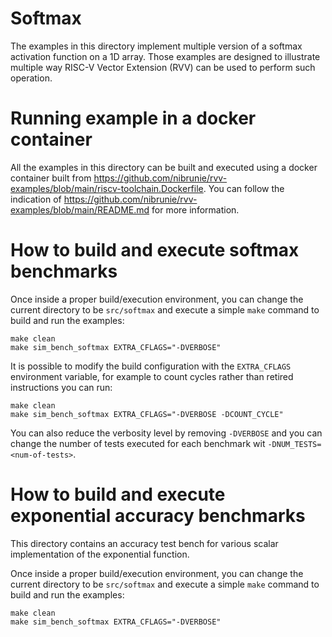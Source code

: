 # Softmax

The examples in this directory implement multiple version of a softmax activation function on a 1D array.
Those examples are designed to illustrate multiple way RISC-V Vector Extension (RVV) can
be used to perform such operation.

# Running example in a docker container

All the examples in this directory can be built and executed using a docker container built
from https://github.com/nibrunie/rvv-examples/blob/main/riscv-toolchain.Dockerfile.
You can follow the indication of https://github.com/nibrunie/rvv-examples/blob/main/README.md for more 
information.

# How to build and execute softmax benchmarks

Once inside a proper build/execution environment, you can change the current directory to
be `src/softmax` and execute a simple `make` command to build and run the examples:

```
make clean
make sim_bench_softmax EXTRA_CFLAGS="-DVERBOSE"
```

It is possible to modify the build configuration with the `EXTRA_CFLAGS` environment variable,
for example to count cycles rather than retired instructions you can run:
```
make clean
make sim_bench_softmax EXTRA_CFLAGS="-DVERBOSE -DCOUNT_CYCLE"
```

You can also reduce the verbosity level by removing `-DVERBOSE` and you can change the number of tests executed for each benchmark wit `-DNUM_TESTS=<num-of-tests>`.

# How to build and execute exponential  accuracy benchmarks

This directory contains an accuracy test bench for various scalar implementation of the exponential function.

Once inside a proper build/execution environment, you can change the current directory to
be `src/softmax` and execute a simple `make` command to build and run the examples:

```
make clean
make sim_bench_softmax EXTRA_CFLAGS="-DVERBOSE"
```